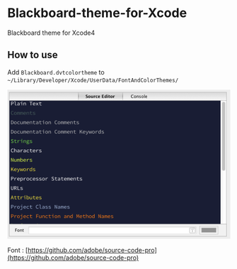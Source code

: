 Blackboard-theme-for-Xcode
==========================

Blackboard theme for Xcode4

## How to use
Add `Blackboard.dvtcolortheme` to `~/Library/Developer/Xcode/UserData/FontAndColorThemes/`

![](./sample.png)


Font : [https://github.com/adobe/source-code-pro](https://github.com/adobe/source-code-pro)